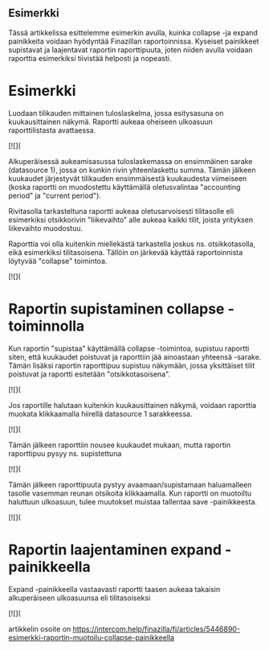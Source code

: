 ## Esimerkki

Tässä artikkelissa esittelemme esimerkin avulla, kuinka collapse -ja expand painikkeita voidaan hyödyntää Finazillan raportoinnissa. Kyseiset painikkeet supistavat ja laajentavat raportin raporttipuuta, joten niiden avulla voidaan raporttia esimerkiksi tiivistää helposti ja nopeasti.

# Esimerkki

Luodaan tilikauden mittainen tuloslaskelma, jossa esitysasuna on kuukausittainen näkymä. Raportti aukeaa oheiseen ulkoasuun raporttilistasta avattaessa.

[![](

Alkuperäisessä aukeamisasussa tuloslaskemassa on ensimmäinen sarake (datasource 1), jossa on kunkin rivin yhteenlaskettu summa. Tämän jälkeen kuukaudet järjestyvät tilikauden ensimmäisestä kuukaudesta viimeiseen (koska raportti on muodostettu käyttämällä oletusvalintaa "accounting period" ja "current period").

Rivitasolla tarkasteltuna raportti aukeaa oletusarvoisesti tilitasolle eli esimerkiksi otsikkorivin "liikevaihto" alle aukeaa kaikki tilit, joista yrityksen liikevaihto muodostuu.

Raporttia voi olla kuitenkin miellekästä tarkastella joskus ns. otsikkotasolla, eikä esimerkiksi tilitasoisena. Tällöin on järkevää käyttää raportoinnista löytyvää "collapse" toimintoa.

[![](

# Raportin supistaminen collapse -toiminnolla

Kun raportin "supistaa" käyttämällä collapse -toimintoa, supistuu raportti siten, että kuukaudet poistuvat ja raporttiin jää ainoastaan yhteensä -sarake. Tämän lisäksi raportin raporttipuu supistuu näkymään, jossa yksittäiset tilit poistuvat ja raportti esitetään "otsikkotasoisena".

[![](

Jos raportille halutaan kuitenkin kuukausittainen näkymä, voidaan raporttia muokata klikkaamalla hiirellä datasource 1 sarakkeessa.

[![](

Tämän jälkeen raporttiin nousee kuukaudet mukaan, mutta raportin raporttipuu pysyy ns. supistettuna

[![](

Tämän jälkeen raporttipuuta pystyy avaamaan/supistamaan haluamalleen tasolle vasemman reunan otsikoita klikkaamalla. Kun raportti on muotoiltu haluttuun ulkoasuun, tulee muutokset muistaa tallentaa save -painikkeesta.

[![](

# Raportin laajentaminen expand -painikkeella

Expand -painikkeella vastaavasti raportti taasen aukeaa takaisin alkuperäiseen ulkoasuunsa eli tilitasoiseksi

[![](



artikkelin osoite on https://intercom.help/finazilla/fi/articles/5446890-esimerkki-raportin-muotoilu-collapse-painikkeella

